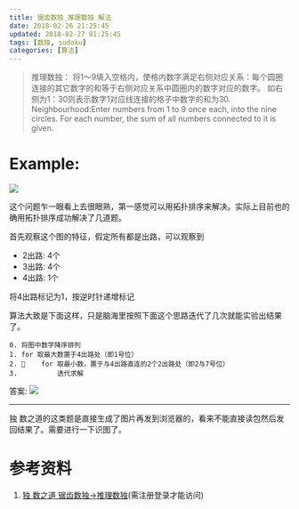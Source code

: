 ```yaml
---
title: 锯齿数独_推理数独 解法
date: 2018-02-26 21:25:45
updated: 2018-02-27 01:25:45
tags: [数独, sudoku]
categories: [算法]
---
```


>推理数独：
将1～9填入空格内，使格内数字满足右侧对应关系：每个圆圈连接的其它数字的和等于右侧对应关系中圆圈内的数字对应的数字。
如右侧为1：30则表示数字1对应线连接的格子中数字的和为30.
Neighbourhood:Enter numbers from 1 to 9 once each, into the nine circles. For each number, the sum of all numbers connected to it is given.

<!--more-->

# Example:
![](https://ws4.sinaimg.cn/large/006tNc79gy1fou65xfb29j30kw0kcwg1.jpg)

这个问题乍一眼看上去很眼熟，第一感觉可以用拓扑排序来解决。实际上目前也的确用拓扑排序成功解决了几道题。

首先观察这个图的特征，假定所有都是出路，可以观察到

* 2出路: 4个
* 3出路: 4个
* 4出路: 1个

将4出路标记为1，按逆时针递增标记

算法大致是下面这样，只是脑海里按照下面这个思路迭代了几次就能实验出结果了。

```
0. 将图中数字降序排列
1. for 取最大数置于4出路处（即1号位）
2. 	for 取最小数，置于与4出路直连的2个2出路处（即2与7号位）
3. 			迭代求解
```

答案:
![](https://ws2.sinaimg.cn/large/006tNc79gy1foubneiifqj30l60ksjt8.jpg)

--------

独 数之道的这类题是直接生成了图片再发到浏览器的，看来不能直接读包然后发回结果了。需要进行一下识图了。

# 参考资料
1. [独 数之道 锯齿数独->推理数独](http://www.sudokufans.org.cn/tl.index.php)(需注册登录才能访问)
